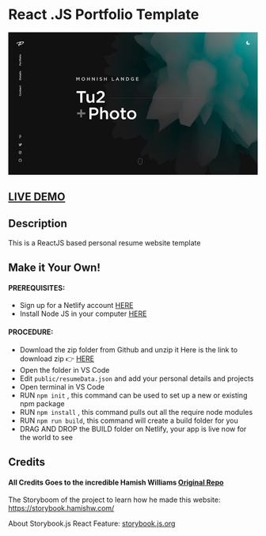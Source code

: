 # React .JS Portfolio Template      

![ReactJS Resume Website Template](tu2meta.jpg?raw=true "ReactJS Portfolio Website Template")

## <a href="https://vigorous-hugle-2928a1.netlify.app" target="_blank">LIVE DEMO</a>

## Description
This is a ReactJS based personal resume website template

## Make it Your Own!
#### PREREQUISITES:
- Sign up for a Netlify account <a href='https://www.netlify.com'>HERE</a>
- Install Node JS in your computer <a href='https://nodejs.org/en/'>HERE</a>
#### PROCEDURE:
- Download the zip folder from Github and unzip it
Here is the link to download zip 👉
<a href='https://github.com/mohnishlandge/React-Portfolio-Website'>HERE</a>
- Open the folder in VS Code
- Edit <code>public/resumeData.json</code> and add your personal details and projects
- Open terminal in VS Code
- RUN <code>npm init</code> , this command can be used to set up a new or existing npm package
- RUN <code>npm install</code> , this command pulls out all the require node modules
- RUN <code>npm run build</code>, this command will create a build folder for you
- DRAG AND DROP the BUILD folder on Netlify, your app is live now for the world to see


## Credits

#### All Credits Goes to the incredible Hamish Williams <a href='https://github.com/HamishMW/portfolio'>Original Repo</a>



The Storyboom of the project to learn how he made this website:  
<a href="https://storybook.hamishw.com/">https://storybook.hamishw.com/</a>

About Storybook.js React Feature:
<a href="https://storybook.js.org/docs/react/get-started/introduction">storybook.js.org</a>
